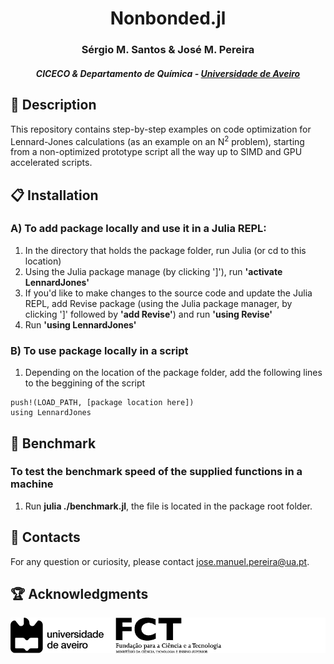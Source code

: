 <h1 align="center"> Nonbonded.jl </h1>
<h3 align="center"> Sérgio M. Santos & José M. Pereira </h3>
<h5 align="center"> CICECO & Departamento de Química - <a href="https://www.ua.pt">Universidade de Aveiro</a></h5>



## :scroll: Description

This repository contains step-by-step examples on code optimization for Lennard-Jones calculations (as an example on an N<sup>2</sup> problem), starting from a non-optimized prototype script all the way up to SIMD and GPU accelerated scripts.

## :clipboard: Installation

### A) To add package locally and use it in a Julia REPL:
1. In the directory that holds the package folder, run Julia (or cd to this location)
2. Using the Julia package manage (by clicking ']'), run **'activate LennardJones'**
3. If you'd like to make changes to the source code and update the Julia REPL, add Revise package (using the Julia package manager, by clicking ']' followed by **'add Revise'**) and run **'using Revise'**
3. Run **'using LennardJones'**

### B) To use package locally in a script
1. Depending on the location of the package folder, add the following lines to the beggining of the script
```
push!(LOAD_PATH, [package location here])
using LennardJones
```

## :round_pushpin: Benchmark

### To test the benchmark speed of the supplied functions in a machine
1. Run **julia ./benchmark.jl**, the file is located in the package root folder.

## :email: Contacts

For any question or curiosity, please contact jose.manuel.pereira@ua.pt.

## :trophy: Acknowledgments

<p align="center"> 
  <img src="./src/assets/ProtoSyn-acknowledgments.png" alt="Acknowledgments">
</p>